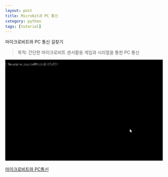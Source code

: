 ```yaml
---
layout: post
title: Microbit과 PC 통신
category: python
tags: [tutorial]
---
```


마이크로비트와 PC 통신 길찾기

>목적: 
간단한 마이크로비트 센서활용 게임과 시리얼을 통한 PC 통신

![](https://github.com/VintageAppMaker/MicroBitToPC/raw/master/microbit.gif)

[마이크로비트와 PC통신 ](https://github.com/VintageAppMaker/MicroBitToPC)
